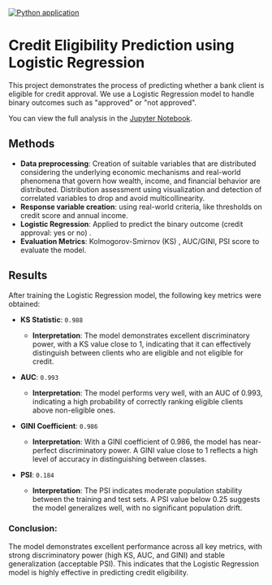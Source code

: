 
[![Python application](https://github.com/afbeltranr/ml-credit-elegibility/actions/workflows/python-app.yml/badge.svg)](https://github.com/afbeltranr/ml-credit-elegibility/actions/workflows/python-app.yml)



# Credit Eligibility Prediction using Logistic Regression

This project demonstrates the process of predicting whether a bank client is eligible for credit approval. We use a Logistic Regression model to handle binary outcomes such as "approved" or "not approved".

You can view the full analysis in the [Jupyter Notebook](./credit_elegibility_logreg.ipynb).

## Methods
- **Data preprocessing**: Creation of suitable variables that are distributed considering the underlying economic mechanisms and real-world phenomena that govern how wealth, income, and financial behavior are distributed. Distribution assessment using visualization and detection of correlated variables to drop and avoid multicollinearity.
-  **Response variable creation**: using real-world criteria, like thresholds on credit score and annual income.
- **Logistic Regression**: Applied to predict the binary outcome (credit approval: yes or no) .
- **Evaluation Metrics**: Kolmogorov-Smirnov (KS) , AUC/GINI, PSI score to evaluate the model.

## Results

After training the Logistic Regression model, the following key metrics were obtained:

- **KS Statistic**: `0.988`
  - **Interpretation**: The model demonstrates excellent discriminatory power, with a KS value close to 1, indicating that it can effectively distinguish between clients who are eligible and not eligible for credit.

- **AUC**: `0.993`
  - **Interpretation**: The model performs very well, with an AUC of 0.993, indicating a high probability of correctly ranking eligible clients above non-eligible ones.

- **GINI Coefficient**: `0.986`
  - **Interpretation**: With a GINI coefficient of 0.986, the model has near-perfect discriminatory power. A GINI value close to 1 reflects a high level of accuracy in distinguishing between classes.

- **PSI**: `0.184`
  - **Interpretation**: The PSI indicates moderate population stability between the training and test sets. A PSI value below 0.25 suggests the model generalizes well, with no significant population drift.

### Conclusion:
The model demonstrates excellent performance across all key metrics, with strong discriminatory power (high KS, AUC, and GINI) and stable generalization (acceptable PSI). This indicates that the Logistic Regression model is highly effective in predicting credit eligibility.
